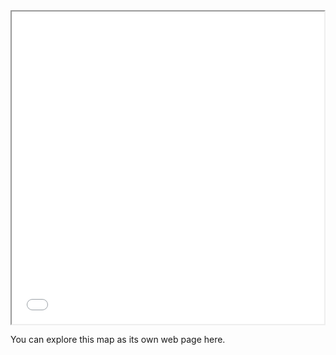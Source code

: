 <iframe src="averagem2.html" height="500" width="500"></iframe>

You can explore this map as its own web page here.
